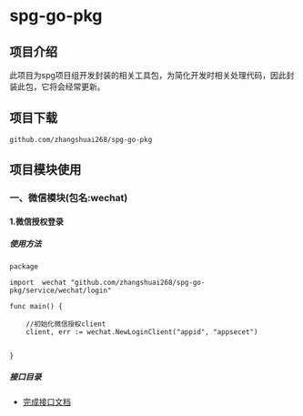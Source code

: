 # spg-go-pkg

## 项目介绍
此项目为spg项目组开发封装的相关工具包，为简化开发时相关处理代码，因此封装此包，它将会经常更新。

## 项目下载

`github.com/zhangshuai268/spg-go-pkg`

## 项目模块使用

### 一、微信模块(包名:wechat)

#### 1.微信授权登录

##### 使用方法

````
package

import 	wechat "github.com/zhangshuai268/spg-go-pkg/service/wechat/login"

func main() {

    //初始化微信授权client
    client, err := wechat.NewLoginClient("appid", "appsecet")


}

````
##### 接口目录

* [完成接口文档](./doc/wechat/login.md)